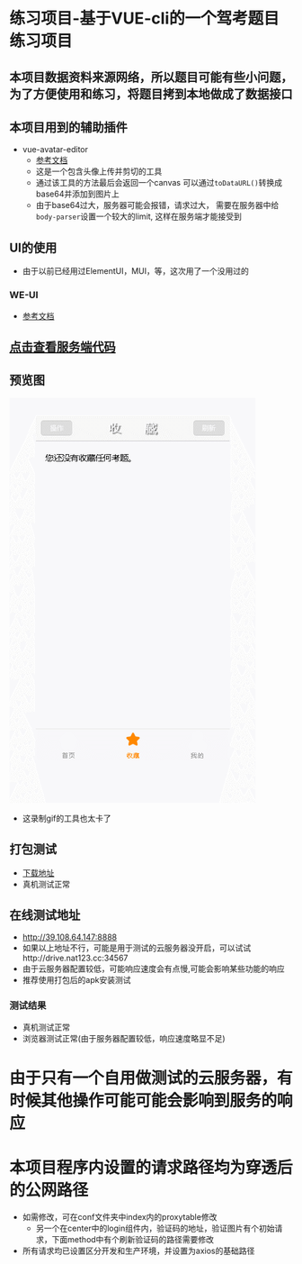 # 练习项目-基于VUE-cli的一个驾考题目练习项目
## 本项目数据资料来源网络，所以题目可能有些小问题，为了方便使用和练习，将题目拷到本地做成了数据接口

## 本项目用到的辅助插件
- vue-avatar-editor
  - [参考文档](https://github.com/two20/vue-avatar-editor)
  - 这是一个包含头像上传并剪切的工具
  - 通过该工具的方法最后会返回一个canvas
  可以通过`toDataURL()`转换成base64并添加到图片上
  - 由于base64过大，服务器可能会报错，请求过大，
  需要在服务器中给`body-parser`设置一个较大的limit,
  这样在服务端才能接受到

## UI的使用
- 由于以前已经用过ElementUI，MUI，等，这次用了一个没用过的
### WE-UI
- [参考文档](https://wevue.org/doc/v2/index)
## [点击查看服务端代码](https://github.com/songcn2010/drive_server)
## 预览图
![预览图](./medias/GIF.gif)
- 这录制gif的工具也太卡了
## 打包测试
- [下载地址](https://pan.baidu.com/s/1H9v9dVKg2Wly8zkcsYa76A)
- 真机测试正常
## 在线测试地址
- http://39.108.64.147:8888
- 如果以上地址不行，可能是用于测试的云服务器没开启，可以试试http://drive.nat123.cc:34567
- 由于云服务器配置较低，可能响应速度会有点慢,可能会影响某些功能的响应
- 推荐使用打包后的apk安装测试
### 测试结果
- 真机测试正常
- 浏览器测试正常(由于服务器配置较低，响应速度略显不足)
# 由于只有一个自用做测试的云服务器，有时候其他操作可能可能会影响到服务的响应
# 本项目程序内设置的请求路径均为穿透后的公网路径
  - 如需修改，可在conf文件夹中index内的proxytable修改
    - 另一个在center中的login组件内，验证码的地址，验证图片有个初始请求，下面method中有个刷新验证码的路径需要修改
  - 所有请求均已设置区分开发和生产环境，并设置为axios的基础路径
